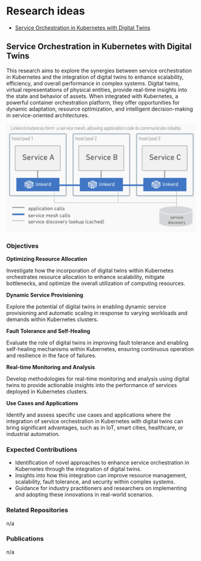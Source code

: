 # Research ideas

- [Service Orchestration in Kubernetes with Digital Twins](#service-orchestration-in-kubernetes-with-digital-twins)

## Service Orchestration in Kubernetes with Digital Twins

This research aims to explore the synergies between service orchestration in Kubernetes and the integration of digital twins to enhance scalability, efficiency, and overall performance in complex systems. Digital twins, virtual representations of physical entities, provide real-time insights into the state and behavior of assets. When integrated with Kubernetes, a powerful container orchestration platform, they offer opportunities for dynamic adaptation, resource optimization, and intelligent decision-making in service-oriented architectures.

![](images/linkerd-service-mesh-diagram.png)

### Objectives

**Optimizing Resource Allocation**

Investigate how the incorporation of digital twins within Kubernetes orchestrates resource allocation to enhance scalability, mitigate bottlenecks, and optimize the overall utilization of computing resources.

**Dynamic Service Provisioning**

Explore the potential of digital twins in enabling dynamic service provisioning and automatic scaling in response to varying workloads and demands within Kubernetes clusters.

**Fault Tolerance and Self-Healing**

Evaluate the role of digital twins in improving fault tolerance and enabling self-healing mechanisms within Kubernetes, ensuring continuous operation and resilience in the face of failures.

**Real-time Monitoring and Analysis**

Develop methodologies for real-time monitoring and analysis using digital twins to provide actionable insights into the performance of services deployed in Kubernetes clusters.

**Use Cases and Applications**

Identify and assess specific use cases and applications where the integration of service orchestration in Kubernetes with digital twins can bring significant advantages, such as in IoT, smart cities, healthcare, or industrial automation.

### Expected Contributions
* Identification of novel approaches to enhance service orchestration in Kubernetes through the integration of digital twins.
* Insights into how this integration can improve resource management, scalability, fault tolerance, and security within complex systems.
* Guidance for industry practitioners and researchers on implementing and adopting these innovations in real-world scenarios.

### Related Repositories
n/a

### Publications
n/a